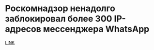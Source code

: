 # Роскомнадзор ненадолго заблокировал более 300 IP-адресов мессенджера WhatsApp



[LINK](https://varlamov.ru/2925270.html)